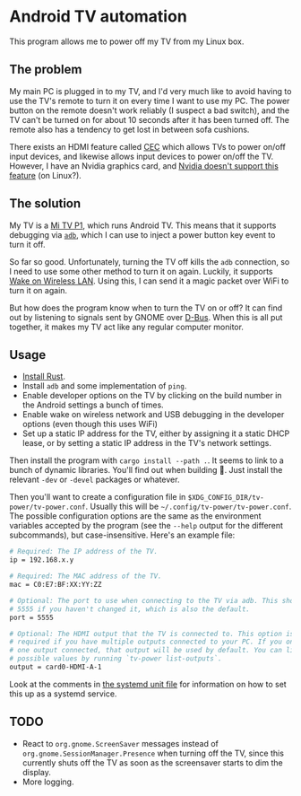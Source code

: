 # Android TV automation

This program allows me to power off my TV from my Linux box.

## The problem

My main PC is plugged in to my TV, and I'd very much like to avoid having to use
the TV's remote to turn it on every time I want to use my PC. The power button
on the remote doesn't work reliably (I suspect a bad switch), and the TV can't
be turned on for about 10 seconds after it has been turned off. The remote also
has a tendency to get lost in between sofa cushions.

There exists an HDMI feature called [CEC][cec] which allows TVs to power on/off
input devices, and likewise allows input devices to power on/off the TV.
However, I have an Nvidia graphics card, and [Nvidia doesn't support this
feature][nvidia] (on Linux?).

## The solution

My TV is a [Mi TV P1][tv], which runs Android TV. This means that it supports
debugging via [`adb`][adb], which I can use to inject a power button key event
to turn it off.

So far so good. Unfortunately, turning the TV off kills the `adb` connection, so
I need to use some other method to turn it on again. Luckily, it supports [Wake
on Wireless LAN][wol]. Using this, I can send it a magic packet over WiFi to
turn it on again.

But how does the program know when to turn the TV on or off? It can find out by
listening to signals sent by GNOME over [D-Bus][dbus]. When this is all put
together, it makes my TV act like any regular computer monitor.

## Usage

- [Install Rust][rustup].
- Install `adb` and some implementation of `ping`.
- Enable developer options on the TV by clicking on the build number in the
  Android settings a bunch of times.
- Enable wake on wireless network and USB debugging in the developer options
  (even though this uses WiFi)
- Set up a static IP address for the TV, either by assigning it a static DHCP
  lease, or by setting a static IP address in the TV's network settings.

Then install the program with `cargo install --path .`. It seems to link to a
bunch of dynamic libraries. You'll find out when building 🙂. Just install the
relevant `-dev` or `-devel` packages or whatever.

Then you'll want to create a configuration file in
`$XDG_CONFIG_DIR/tv-power/tv-power.conf`. Usually this will be
`~/.config/tv-power/tv-power.conf`. The possible configuration options are the
same as the environment variables accepted by the program (see the `--help`
output for the different subcommands), but case-insensitive. Here's an example
file:

```bash
# Required: The IP address of the TV.
ip = 192.168.x.y

# Required: The MAC address of the TV.
mac = C0:E7:BF:XX:YY:ZZ

# Optional: The port to use when connecting to the TV via adb. This should be
# 5555 if you haven't changed it, which is also the default.
port = 5555

# Optional: The HDMI output that the TV is connected to. This option is only
# required if you have multiple outputs connected to your PC. If you only have
# one output connected, that output will be used by default. You can list
# possible values by running `tv-power list-outputs`.
output = card0-HDMI-A-1
```

Look at the comments in [the systemd unit file](./tv-power.service) for
information on how to set this up as a systemd service.

## TODO

- React to `org.gnome.ScreenSaver` messages instead of
  `org.gnome.SessionManager.Presence` when turning off the TV, since this
  currently shuts off the TV as soon as the screensaver starts to dim the
  display.
- More logging.

[cec]: https://en.wikipedia.org/wiki/Consumer_Electronics_Control
[nvidia]: https://forums.developer.nvidia.com/t/hdmi-cec-support/31445
[tv]: https://www.mi.com/global/product/mi-tv-p1-55/
[adb]: https://developer.android.com/studio/command-line/adb
[wol]: https://en.wikipedia.org/wiki/Wake-on-LAN
[dbus]: https://www.freedesktop.org/wiki/Software/dbus/
[rustup]: https://rustup.rs/
